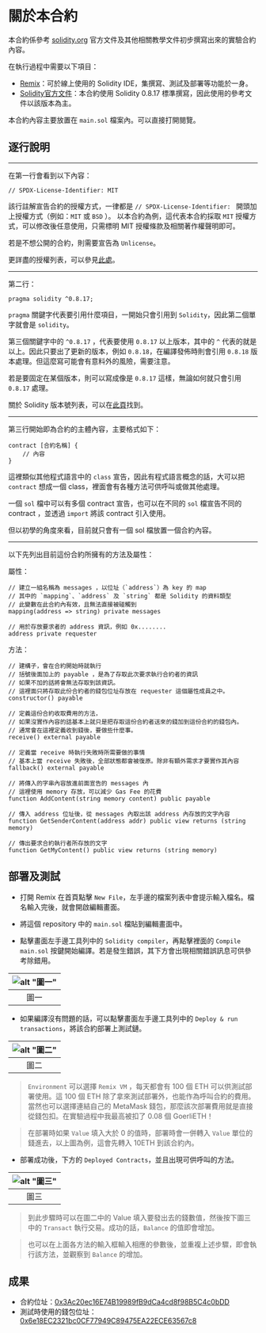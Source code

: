 # 關於本合約

本合約係參考 [solidity.org](https://docs.soliditylang.org/en/v0.8.17/) 官方文件及其他相關教學文件初步撰寫出來的實驗合約內容。

在執行過程中需要以下項目：
* [Remix](https://remix.ethereum.org/)：可於線上使用的 Solidity IDE，集撰寫、測試及部署等功能於一身。
* [Solidity官方文件](https://docs.soliditylang.org/en/v0.8.17/)：本合約使用 Solidity 0.8.17 標準撰寫，因此使用的參考文件以該版本為主。

本合約內容主要放置在 `main.sol` 檔案內。可以直接打開閱覽。

## 逐行說明
---
在第一行會看到以下內容：
```solidity
// SPDX-License-Identifier: MIT
```
該行註解宣告合約的授權方式，一律都是 `// SPDX-License-Identifier: ` 開頭加上授權方式（例如：`MIT` 或 `BSD` ）。
以本合約為例，這代表本合約採取 `MIT` 授權方式，可以修改後任意使用，只需標明 MIT 授權條款及相關著作權聲明即可。

若是不想公開的合約，則需要宣告為 `Unlicense`。

更詳盡的授權列表，可以參見[此處](https://spdx.org/licenses/)。

---
第二行：
```solidity
pragma solidity ^0.8.17;
```

`pragma` 關鍵字代表要引用什麼項目，一開始只會引用到 `Solidity`，因此第二個單字就會是 `solidity`。

第三個關鍵字中的 `^0.8.17` ，代表要使用 `0.8.17` 以上版本，其中的 `^` 代表的就是以上。因此只要出了更新的版本，例如 `0.8.18`，在編譯發佈時則會引用 `0.8.18` 版本處理。但這麼寫可能會有意料外的風險，需要注意。


若是要固定在某個版本，則可以寫成像是 `0.8.17` 這樣，無論如何就只會引用 `0.8.17` 處理。

關於 Solidity 版本號列表，可以在[此頁](https://github.com/ethereum/solc-bin/blob/gh-pages/bin/list.txt)找到。

---
第三行開始即為合約的主體內容，主要格式如下：
```solidity
contract [合約名稱] {
    // 內容
}
```

這裡類似其他程式語言中的 `class` 宣告，因此有程式語言概念的話，大可以把 `contract` 想成一個 class，裡面會有各種方法可供呼叫或做其他處理。

一個 `sol` 檔中可以有多個 contract 宣告，也可以在不同的 `sol` 檔宣告不同的 contract ，並透過 `import` 將該 contract 引入使用。

但以初學的角度來看，目前就只會有一個 sol 檔放置一個合約內容。

---
以下先列出目前這份合約所擁有的方法及屬性：

屬性：

```solidity
// 建立一組名稱為 messages ，以位址（`address`）為 key 的 map
// 其中的 `mapping`、`address` 及 `string` 都是 Solidity 的資料類型
// 此變數在此合約內有效，且無法直接被碰觸到
mapping(address => string) private messages
```

```solidity
// 用於存放要求者的 address 資訊，例如 0x........
address private requester
```

方法：
```solidity
// 建構子，會在合約開始時就執行
// 括號後面加上的 payable ，是為了存取此次要求執行合約者的資訊
// 如果不加的話將會無法存取到該資訊。
// 這裡面只將存取此份合約者的錢包位址存放在 requester 這個屬性成員之中。
constructor() payable
```

```solidity
// 定義這份合約收取費用的方法，
// 如果沒實作內容的話基本上就只是把存取這份合約者送來的錢加到這份合約的錢包內。
// 通常會在這裡定義收到錢後，要做些什麼事。
receive() external payable
```

```solidity
// 定義當 receive 時執行失敗時所需要做的事情
// 基本上當 receive 失敗後，全部狀態都會被復原。除非有額外需求才要實作其內容
fallback() external payable
```

```solidity
// 將傳入的字串內容放進前面宣告的 messages 內
// 這裡使用 memory 存放，可以減少 Gas Fee 的花費
function AddContent(string memory content) public payable
```

```solidity
// 傳入 address 位址後，從 messages 內取出該 address 內存放的文字內容
function GetSenderContent(address addr) public view returns (string memory)
```

```solidity
// 傳出要求合約執行者所存放的文字
function GetMyContent() public view returns (string memory)
```

## 部署及測試
* 打開 Remix 在首頁點擊 `New File`，左手邊的檔案列表中會提示輸入檔名。檔名輸入完後，就會開啟編輯畫面。

* 將這個 repository 中的 `main.sol` 檔貼到編輯畫面中。

* 點擊畫面左手邊工具列中的 `Solidity compiler`，再點擊裡面的 `Compile main.sol` 按鍵開始編譯。若是發生錯誤，其下方會出現相關錯誤訊息可供參考除錯用。

| ![alt "圖一"](./images/img5.png) |
|:--:|
| 圖一 |

* 如果編譯沒有問題的話，可以點擊畫面左手邊工具列中的 `Deploy & run transactions`，將該合約部署上測試鏈。

| ![alt "圖二"](./images/img4.png) |
|:--:|
| 圖二 |

>  `Environment` 可以選擇 `Remix VM` ，每天都會有 100 個 ETH 可以供測試部署使用。這 100 個 ETH 除了拿來測試部署外，也能作為呼叫合約的費用。當然也可以選擇連結自己的 MetaMask 錢包，那麼該次部署費用就是直接從錢包扣。在實驗過程中我最高被扣了 0.08 個 GoerliETH！

> 在部署時如果 `Value` 填入大於 0 的值時，部署時會一併轉入 `Value` 單位的錢進去，以上圖為例，這會先轉入 10ETH 到該合約內。 

* 部署成功後，下方的 `Deployed Contracts`，並且出現可供呼叫的方法。

| ![alt "圖三"](./images/img3.png) |
|:--:|
| 圖三 |

> 到此步驟時可以在圖二中的 Value 填入要發出去的錢數值，然後按下圖三中的 `Transact` 執行交易。成功的話，`Balance` 的值即會增加。

> 也可以在上面各方法的輸入框輸入相應的參數後，並重複上述步驟，即會執行該方法，並觀察到 `Balance` 的增加。

## 成果
* 合約位址：[0x3Ac20ec16E74B19989fB9dCa4cd8f98B5C4c0bDD](https://goerli.etherscan.io/address/0x3ac20ec16e74b19989fb9dca4cd8f98b5c4c0bdd#code)
* 測試時使用的錢包位址：[0x6e18EC2321bc0CF77949C89475EA22ECE63567c8](https://goerli.etherscan.io/address/0x6e18EC2321bc0CF77949C89475EA22ECE63567c8)

